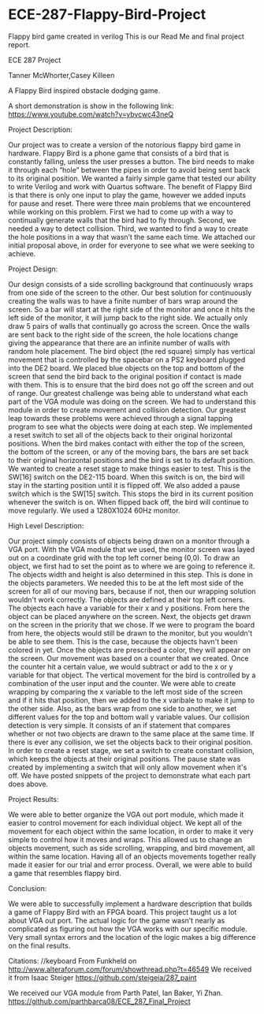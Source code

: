# ECE-287-Flappy-Bird-Project
Flappy bird game created in verilog
This is our Read Me and final project report.

ECE 287 Project

Tanner McWhorter,Casey Killeen

A Flappy Bird inspired obstacle dodging game.

A short demonstration is show in the following link:
https://www.youtube.com/watch?v=ybvcwc43neQ

Project Description:

Our project was to create a version of the notorious flappy bird game in hardware. Flappy Bird is a phone game that consists of a bird that is constantly falling, unless the user presses a button. The bird needs to make it through each “hole” between the pipes in order to avoid being sent back to its original position. We wanted a fairly simple game that tested our ability to write Verilog and work with Quartus software. The benefit of Flappy Bird is that there is only one input to play the game, however we added inputs for pause and reset. There were three main problems that we encountered while working on this problem. First we had to come up with a way to continually generate walls that the bird had to fly through. Second, we needed a way to detect collision. Third, we wanted to find a way to create the hole positions in a way that wasn’t the same each time. We attached our initial proposal above, in order for everyone to see what we were seeking to achieve.

Project Design:

Our design consists of a side scrolling background that continuously wraps from one side of the screen to the other. Our best solution for continuously creating the walls was to have a finite number of bars wrap around the screen. So a bar will start at the right side of the monitor and once it hits the left side of the monitor, it will jump back to the right side. We actually only draw 5 pairs of walls that continually go across the screen. Once the walls are sent back to the right side of the screen, the hole locations change giving the appearance that there are an infinite number of walls with random hole placement. The bird object (the red square) simply has vertical movement that is controlled by the spacebar on a PS2 keyboard plugged into the DE2 board. We placed blue objects on the top and bottom of the screen that send the bird back to the original position if contact is made with them. This is to ensure that the bird does not go off the screen and out of range. Our greatest challenge was being able to understand what each part of the VGA module was doing on the screen. We had to understand this module in order to create movement and collision detection. Our greatest leap towards these problems were achieved through a signal tapping program to see what the objects were doing at each step. We implemented a reset switch to set all of the objects back to their original horizontal positions. When the bird makes contact with either the top of the screen, the bottom of the screen, or any of the moving bars, the bars are set back to their original horizontal positions and the bird is set to its default position. We wanted to create a reset stage to make things easier to test. This is the SW[16] switch on the DE2-115 board. When this switch is on, the bird will stay in the starting position until it is flipped off. We also added a pause switch which is the SW[15] switch. This stops the bird in its current position whenever the switch is on. When flipped back off, the bird will continue to move regularly. We used a 1280X1024 60Hz monitor.

High Level Description:

Our project simply consists of objects being drawn on a monitor through a VGA port. With the VGA module that we used, the monitor screen was layed out on a coordinate grid with the top left corner being (0,0). To draw an object, we first had to set the point as to where we are going to reference it. The objects width and height is also determined in this step. This is done in the objects parameters. We needed this to be at the left most side of the screen for all of our moving bars, because if not, then our wrapping solution wouldn't work correctly. The objects are defined at their top left corners. The objects each have a variable for their x and y positions. From here the object can be placed anywhere on the screen. Next, the objects get drawn on the screen in the priority that we chose. If we were to program the board from here, the objects would still be drawn to the monitor, but you wouldn't be able to see them. This is the case, because the objects havn't been colored in yet. Once the objects are prescribed a color, they will appear on the screen. Our movement was based on a counter that we created. Once the counter hit a certain value, we would subtract or add to the x or y variable for that object. The vertical movement for the bird is controlled by a combination of the user input and the counter. We were able to create wrapping by comparing the x variable to the left most side of the screen and if it hits that position, then we added to the x varibale to make it jump to the other side. Also, as the bars wrap from one side to another, we set different values for the top and bottom wall y variable values. Our collision detection is very simple. It consists of an if statement that compares whether or not two objects are drawn to the same place at the same time. If there is ever any collision, we set the objects back to their original position. In order to create a reset stage, we set a switch to create constant collision, which keeps the objects at their original positions. The pause state was created by implementing a switch that will only allow movement when it's off. We have posted snippets of the project to demonstrate what each part does above.

Project Results:

We were able to better organize the VGA out port module, which made it easier to control movement for each individual object. We kept all of the movement for each object within the same location, in order to make it very simple to control how it moves and wraps.
This allowed us to change an objects movement, such as side scrolling, wrapping, and bird movement, all within the same location. Having all of an objects movements together really made it easier for our trial and error process. Overall, we were able to build a game that resembles flappy bird.

Conclusion:

We were able to successfully implement a hardware description that builds a game of Flappy Bird with an FPGA board. This project taught us a lot about VGA out port. The actual logic for the game wasn’t nearly as complicated as figuring out how the VGA works with our specific module. Very small syntax errors and the location of the logic makes a big difference on the final results.

Citations:
//keyboard
From Funkheld on http://www.alteraforum.com/forum/showthread.php?t=46549
We received it from Isaac Steiger
https://github.com/steigeia/287_paint


We received our VGA module from Parth Patel, Ian Baker, Yi Zhan.
https://github.com/parthbarca08/ECE_287_Final_Project
